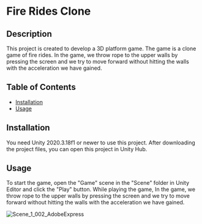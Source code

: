 # Fire Rides Clone

## Description

This project is created to develop a 3D platform game. The game is a clone game of fire rides. In the game, we throw rope to the upper walls by pressing the screen and we try to move forward without hitting the walls with the acceleration we have gained.

## Table of Contents

- [Installation](notion://www.notion.so/GitHub-ta-Readme-Nas-l-Yaz-l-r-9f11801437c244d782c8c591efe77d43#Installation)
- [Usage](notion://www.notion.so/GitHub-ta-Readme-Nas-l-Yaz-l-r-9f11801437c244d782c8c591efe77d43#Usage)

## Installation

You need Unity 2020.3.18f1 or newer to use this project. After downloading the project files, you can open this project in Unity Hub.

## Usage

To start the game, open the "Game" scene in the "Scene" folder in Unity Editor and click the "Play" button. While playing the game, 
In the game, we throw rope to the upper walls by pressing the screen and we try to move forward without hitting the walls with the acceleration we have gained.

![Scene_1_002_AdobeExpress](https://github.com/brnokty/FireRidesClone/assets/45638491/b13a4f3f-0345-4ca5-b013-195ba9782bc0)
